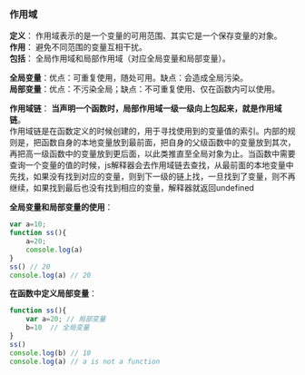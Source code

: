 ### 作用域

**定义**： 作用域表示的是一个变量的可用范围、其实它是一个保存变量的对象。  
**作用**： 避免不同范围的变量互相干扰。  
**包括**： 全局作用域和局部作用域（对应全局变量和局部变量）。   

**全局变量**：优点：可重复使用，随处可用。缺点：会造成全局污染。  
**局部变量**：优点：不污染全局；缺点：不可重复使用、仅在函数内可以使用。

**作用域链**：  **当声明一个函数时，局部作用域一级一级向上包起来，就是作用域链**。    
作用域链是在函数定义的时候创建的，用于寻找使用到的变量值的索引。内部的规则是，把函数自身的本地变量放到最前面，把自身的父级函数中的变量放到其次，再把高一级函数中的变量放到更后面，以此类推直至全局对象为止。当函数中需要查询一个变量的值的时候，js解释器会去作用域链去查找，从最前面的本地变量中先找，如果没有找到对应的变量，则到下一级的链上找，一旦找到了变量，则不再继续，如果找到最后也没有找到相应的变量，解释器就返回undefined 

**全局变量和局部变量的使用**：  
```javascript
var a=10;
function ss(){
    a=20;
    console.log(a)
}
ss() // 20
console.log(a) // 20
```
**在函数中定义局部变量**：
```javascript
function ss(){
    var a=20; // 局部变量
    b=10  // 全局变量
}
ss()
console.log(b) // 10
console.log(a) // a is not a function
```
